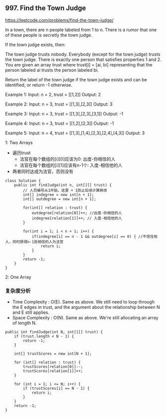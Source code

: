 ## 997. Find the Town Judge

https://leetcode.com/problems/find-the-town-judge/

In a town, there are n people labeled from 1 to n. There is a rumor that one of these people is secretly the town judge.

If the town judge exists, then:

The town judge trusts nobody.
Everybody (except for the town judge) trusts the town judge.
There is exactly one person that satisfies properties 1 and 2.
You are given an array trust where trust[i] = [ai, bi] representing that the person labeled ai trusts the person labeled bi.

Return the label of the town judge if the town judge exists and can be identified, or return -1 otherwise.

Example 1:
Input: n = 2, trust = [[1,2]]
Output: 2

Example 2:
Input: n = 3, trust = [[1,3],[2,3]]
Output: 3

Example 3:
Input: n = 3, trust = [[1,3],[2,3],[3,1]]
Output: -1

Example 4:
Input: n = 3, trust = [[1,2],[2,3]]
Output: -1

Example 5:
Input: n = 4, trust = [[1,3],[1,4],[2,3],[2,4],[4,3]]
Output: 3

1: Two Arrays
- 遍历trust
  - 法官在每个数组的[i][0]应该为0: 出度-你相信的人
  - 法官在每个数组的[i][1]应该有n-1个: 入度-相信他的人
- 两者同时达成为法官，否则没有
```
class Solution {
    public int findJudge(int n, int[][] trust) {
        // 人员编号从1开始，这里 + 1防止后续计算麻烦
        int[] indegree = new int[n + 1];
        int[] outdegree = new int[n + 1];
        
        for(int[] relation : trust) {
            outdegree[relation[0]]++; //出度-你相信的人
            indegree[relation[1]]++; // 入度-相信他的人
        }
        
        for(int i = 1; i < n + 1; i++) {
            if(indegree[i] == n - 1 && outdegree[i] == 0) { //不信任他人，同时获得n-1张相信的人为法官
                return i;
            }
        }
        return -1;
    }
}
```

2: One Array
### 复杂度分析
- Time Complexity : O(E).
Same as above. We still need to loop through the E edges in trust, and the argument about the relationship between N and E still applies.
- Space Complexity : O(N).
Same as above. We're still allocating an array of length N.

```
public int findJudge(int N, int[][] trust) {
    if (trust.length < N - 1) {
        return -1;
    }
    
    int[] trustScores = new int[N + 1];

    for (int[] relation : trust) {
        trustScores[relation[0]]--;
        trustScores[relation[1]]++; 
    }
    
    for (int i = 1; i <= N; i++) {
        if (trustScores[i] == N - 1) {
            return i;
        }
    }
    return -1;
}
```
